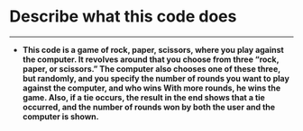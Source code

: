 # Describe what this code does

---

- **This code is a game of rock, paper, scissors, where you play against the computer. It revolves around that you choose from three “rock, paper, or scissors.” The computer also chooses one of these three, but randomly, and you specify the number of rounds you want to play against the computer, and who wins With more rounds, he wins the game. Also, if a tie occurs, the result in the end shows that a tie occurred, and the number of rounds won by both the user and the computer is shown.**
